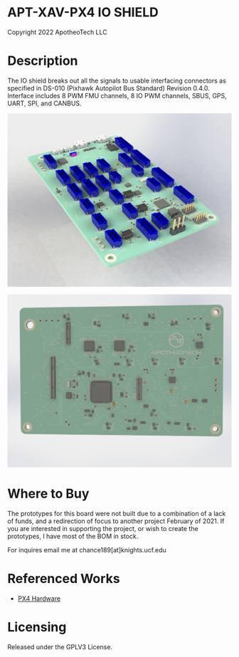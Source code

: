 # APT-XAV-PX4 IO SHIELD
Copyright 2022 ApotheoTech LLC

# Description

The IO shield breaks out all the signals to usable interfacing connectors as specified in DS-010 (Pixhawk Autopilot Bus Standard) Revision 0.4.0. 
Interface includes 8 PWM FMU channels, 8 IO PWM channels, SBUS, GPS, UART, SPI, and CANBUS. 

![Top View](https://github.com/ApotheoTech/APT-XAV-PX4/blob/main/Xavier_NX_IO_Shield/Renders/SolidWorks/source/isometric.JPG?raw=true)

![Top View](https://github.com/ApotheoTech/APT-XAV-PX4/blob/main/Xavier_NX_IO_Shield/Renders/SolidWorks/source/back.JPG?raw=true)

# Where to Buy

The prototypes for this board were not built due to a combination of a lack of funds, and a redirection of focus to another project February of 2021. If you are interested in supporting the project, or wish to create the prototypes, I have most of the BOM in stock. 

For inquires email me at chance189[at]knights.ucf.edu

# Referenced Works
* [PX4 Hardware](https://github.com/pixhawk/Hardware)

# Licensing

Released under the GPLV3 License. 
